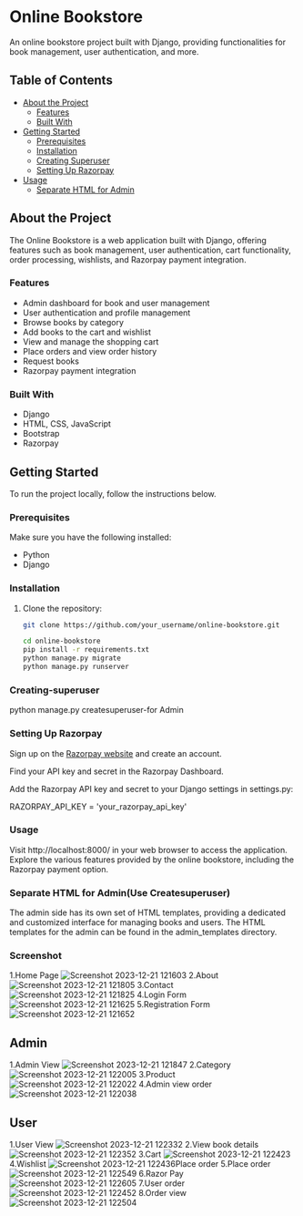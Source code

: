 # Online Bookstore

An online bookstore project built with Django, providing functionalities for book management, user authentication, and more.

## Table of Contents

- [About the Project](#about-the-project)
  - [Features](#features)
  - [Built With](#built-with)
- [Getting Started](#getting-started)
  - [Prerequisites](#prerequisites)
  - [Installation](#installation)
  - [Creating Superuser](#creating-superuser)
  - [Setting Up Razorpay](#setting-up-razorpay)
- [Usage](#usage)
  - [Separate HTML for Admin](#separate-html-for-admin)


## About the Project

The Online Bookstore is a web application built with Django, offering features such as book management, user authentication, cart functionality, order processing, wishlists, and Razorpay payment integration.

### Features

- Admin dashboard for book and user management
- User authentication and profile management
- Browse books by category
- Add books to the cart and wishlist
- View and manage the shopping cart
- Place orders and view order history
- Request books
- Razorpay payment integration

### Built With

- Django
- HTML, CSS, JavaScript
- Bootstrap
- Razorpay

## Getting Started

To run the project locally, follow the instructions below.

### Prerequisites

Make sure you have the following installed:

- Python
- Django

### Installation

1. Clone the repository:

   ```bash
   git clone https://github.com/your_username/online-bookstore.git

   cd online-bookstore
   pip install -r requirements.txt
   python manage.py migrate
   python manage.py runserver
   
### Creating-superuser
  python manage.py createsuperuser-for Admin

### Setting Up Razorpay
Sign up on the  [Razorpay website](https://razorpay.com/) and create an account.

Find your API key and secret in the Razorpay Dashboard.

Add the Razorpay API key and secret to your Django settings in settings.py:

RAZORPAY_API_KEY = 'your_razorpay_api_key'


### Usage
Visit http://localhost:8000/ in your web browser to access the application. Explore the various features provided by the online bookstore, including the Razorpay payment option.

### Separate HTML for Admin(Use Createsuperuser)
The admin side has its own set of HTML templates, providing a dedicated and customized interface for managing books and users. The HTML templates for the admin can be found in the admin_templates directory.

### Screenshot
1.Home Page
![Screenshot 2023-12-21 121603](https://github.com/dipin736/Book-Store-Management-Django/assets/114206930/1f07da8c-650e-4086-b0f0-ad0681255797)
2.About
![Screenshot 2023-12-21 121805](https://github.com/dipin736/Book-Store-Management-Django/assets/114206930/0d859711-18ec-45a4-88c4-6c863e5fa44d)
3.Contact
![Screenshot 2023-12-21 121825](https://github.com/dipin736/Book-Store-Management-Django/assets/114206930/49a44f83-019b-4071-a399-b2a985a25900)
4.Login Form
![Screenshot 2023-12-21 121625](https://github.com/dipin736/Book-Store-Management-Django/assets/114206930/8598d1db-3334-43a5-a3b8-d55f97dd96e4)
5.Registration Form
![Screenshot 2023-12-21 121652](https://github.com/dipin736/Book-Store-Management-Django/assets/114206930/2cf431cf-72ff-45eb-8220-7ac18d6c1389)
  ## Admin
  1.Admin View
  ![Screenshot 2023-12-21 121847](https://github.com/dipin736/Book-Store-Management-Django/assets/114206930/bc7c188b-0bf5-49ad-a2b2-5d92ad4a18b0)
  2.Category
  ![Screenshot 2023-12-21 122005](https://github.com/dipin736/Book-Store-Management-Django/assets/114206930/b43f5143-d36e-46ed-9a53-7f2a10772e4c)
  3.Product
  ![Screenshot 2023-12-21 122022](https://github.com/dipin736/Book-Store-Management-Django/assets/114206930/367b0b7c-b970-4678-abae-426088716d0f)
  4.Admin view order
  ![Screenshot 2023-12-21 122038](https://github.com/dipin736/Book-Store-Management-Django/assets/114206930/613df017-8b4c-4843-813f-29cb12238ec8)
  
  ## User
  1.User View
  ![Screenshot 2023-12-21 122332](https://github.com/dipin736/Book-Store-Management-Django/assets/114206930/23086c21-01d2-4b29-b422-de4c6066f4dd)
  2.View book details
  ![Screenshot 2023-12-21 122352](https://github.com/dipin736/Book-Store-Management-Django/assets/114206930/994f04e6-b14d-4f1d-a8fd-a4b64c8c81bd)
  3.Cart
  ![Screenshot 2023-12-21 122423](https://github.com/dipin736/Book-Store-Management-Django/assets/114206930/c38cc30f-ec6c-4177-8dfc-165ed9b9963c)
  4.Wishlist
  ![Screenshot 2023-12-21 122436](https://github.com/dipin736/Book-Store-Management-Django/assets/114206930/1d417f94-245b-43fe-a321-812c0203712c)Place order
  5.Place order
  ![Screenshot 2023-12-21 122549](https://github.com/dipin736/Book-Store-Management-Django/assets/114206930/5e8e9dde-61f8-4ae2-b666-bea4ba8593f4)
  6.Razor Pay
  ![Screenshot 2023-12-21 122605](https://github.com/dipin736/Book-Store-Management-Django/assets/114206930/09ee3b75-d39f-46a7-850d-a988d1acce64)
  7.User order
  ![Screenshot 2023-12-21 122452](https://github.com/dipin736/Book-Store-Management-Django/assets/114206930/73eb551c-6543-41be-8891-c30775c39761)
  8.Order view
  ![Screenshot 2023-12-21 122504](https://github.com/dipin736/Book-Store-Management-Django/assets/114206930/db61eec5-25a4-468b-9cdd-a91b0687c0ea)
  
